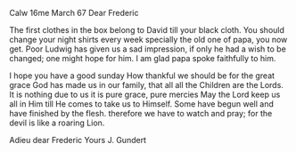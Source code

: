  Calw 16me March 67
Dear Frederic

The first clothes in the box belong to David till your black cloth. You should change your night shirts every week specially the old one of papa, you now get. Poor Ludwig has given us a sad impression, if only he had a wish to be changed; one might hope for him. I am glad papa spoke faithfully to him.

I hope you have a good sunday How thankful we should be for the great grace God has made us in our family, that all all the Children are the Lords. It is nothing due to us it is pure grace, pure mercies May the Lord keep us all in Him till He comes to take us to Himself. Some have begun well and have finished by the flesh. therefore we have to watch and pray; for the devil is like a roaring Lion.

Adieu dear Frederic
 Yours J. Gundert
